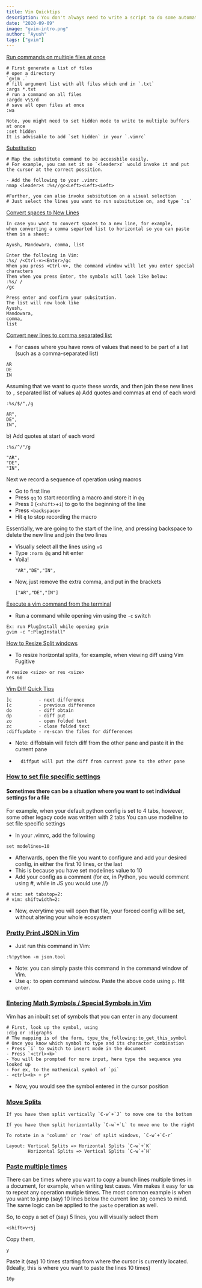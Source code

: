 ```yaml
---
title: Vim Quicktips
description: You don't always need to write a script to do some automation, sometimes, "Vim" is enough.
date: "2020-09-09"
image: "gvim-intro.png"
author: "Ayush"
tags: ["gvim"]
---
```


[Run commands on multiple files at once](https://stackoverflow.com/questions/7126789/vim-run-a-command-on-multiple-files)
```
# First generate a list of files
# open a directory
`gvim .`
# fill argument list with all files which end in `.txt`
:args *.txt
# run a command on all files
:argdo v\S/d
# save all open files at once
:wa

Note, you might need to set hidden mode to write to multiple buffers at once
:set hidden
It is advisable to add `set hidden` in your `.vimrc`
```

[Substitution]()
```
# Map the substitute command to be accessbile easily.
# For example, you can set it so `<leader>z` would invoke it and put the cursor at the correct possition.

- Add the following to your .vimrc
nmap <leader>s :%s//gc<Left><Left><Left>

#Further, you can also invoke subsitution on a visual selection
# Just select the lines you want to run subsitution on, and type `:s`
```

[Convert spaces to New Lines](https://stackoverflow.com/a/1048646)
```
In case you want to convert spaces to a new line, for example,
when converting a comma separted list to horizontal so you can paste them in a sheet:

Ayush, Mandowara, comma, list

Enter the following in Vim:
:%s/ /<Ctrl-v><Enter>/gc
When you press <Ctrl-v>, the command window will let you enter special characters
Then when you press Enter, the symbols will look like below:
:%s/ //gc

Press enter and confirm your subsitution.
The list will now look like
Ayush,
Mandowara,
comma,
list
```

[Convert new lines to comma separated list](https://github.com/ayushxx7)
- For cases where you have rows of values that need to be part of a list (such as a comma-separated list)
```
AR
DE
IN
```

Assuming that we want to quote these words, and then join these new lines to `,` separated list of values
a) Add quotes and commas at end of each word
```
:%s/$/",/g
```

  ```
  AR",
  DE",
  IN",
  ```

b) Add quotes at start of each word
```
:%s/^/"/g
```

  ```
  "AR",
  "DE",
  "IN",
  ```

Next we record a sequence of operation using macros
- Go to first line
- Press `qq` to start recording a macro and store it in `@q`
- Press `I` (`<shift>`+`i`) to go to the beginning of the line
- Press `<backspace>`
- Hit `q` to stop recording the macro

Essentially, we are going to the start of the line, and pressing backspace to delete the new line and join the two lines
- Visually select all the lines using `vG`
- Type `:norm @q` and hit enter
- Voila!
  ```
  "AR","DE","IN",
  ```
- Now, just remove the extra comma, and put in the brackets
  ```
  ["AR","DE","IN"]
  ```

[Execute a vim command from the terminal](https://til.hashrocket.com/posts/aeeauzmhvv-run-vim-command-from-the-command-line)
- Run a command while opening vim using the `-c` switch
```
Ex: run PlugInstall while opening gvim
gvim -c ":PlugInstall"
```

[How to Resize Split windows](https://vim.fandom.com/wiki/Resize_splits_more_quickly)
- To resize horizontal splits, for example, when viewing diff using Vim Fugitive
```
# resize <size> or res <size>
res 60
```

[Vim Diff Quick Tips](https://gist.github.com/mattratleph/4026987)
```
]c          - next difference
[c          - previous difference
do          - diff obtain
dp          - diff put
zo          - open folded text
zc          - close folded text
:diffupdate - re-scan the files for differences
```
- Note: diffobtain will fetch diff from the other pane and paste it in the current pane
-       diffput will put the diff from current pane to the other pane

### [How to set file specific settings](https://www.howtoforge.com/tutorial/vim-modeline-settings/)
#### Sometimes there can be a situation where you want to set individual settings for a file
For example, when your default python config is set to 4 tabs, however, some other legacy code was written with 2 tabs
You can use modeline to set file specific settings
- In your .vimrc, add the following
```
set modelines=10
```
- Afterwards, open the file you want to configure and add your desired config, in either the first 10 lines, or the last
- This is because you have set modelines value to 10
- Add your config as a comment (for ex, in Python, you would comment using #, while in JS you would use //)
```
# vim: set tabstop=2:
# vim: shiftwidth=2:
```
- Now, everytime you will open that file, your forced config will be set, without altering your whole ecosystem


### [Pretty Print JSON in Vim](https://pascalprecht.github.io/posts/pretty-print-json-in-vim)
- Just run this command in Vim:
```
:%!python -m json.tool
```
- Note: you can simply paste this command in the command window of Vim.
- Use `q:` to open command window. Paste the above code using `p`. Hit `enter`.

### [Entering Math Symbols / Special Symbols in Vim](http://www.alecjacobson.com/weblog/?p=443)
Vim has an inbuilt set of symbols that you can enter in any document
```
# First, look up the symbol, using
:dig or :digraphs
# The mapping is of the form, type_the_following:to_get_this_symbol
# Once you know which symbol to type and its character combination
- Press `i` to switch to insert mode in the document
- Press `<ctrl><k>`
- You will be prompted for more input, here type the sequence you looked up
- For ex, to the mathemical symbol of `pi`
- <ctrl><k> + p*
```
- Now, you would see the symbol entered in the cursor position


### [Move Splits](https://stackoverflow.com/a/6071520)
```
If you have them split vertically `C-w`+`J` to move one to the bottom

If you have them split horizontally `C-w`+`L` to move one to the right

To rotate in a 'column' or 'row' of split windows, `C-w`+`C-r`

Layout: Vertical Splits => Horizontal Splits `C-w`+`K`
        Horizontal Splits => Vertical Splits `C-w`+`H`
```

### [Paste multiple times](https://stackoverflow.com/questions/16700989/paste-multiple-times-in-vim/24899228#24899228)
There can be times where you want to copy a bunch lines multiple times in a document, for example, when writing test cases.
Vim makes it easy for us to repeat any operation mutiple times.
The most common example is when you want to jump (say) 10 lines below the current line `10j` comes to mind.
The same logic can be applied to the `paste` operation as well.

So, to copy a set of (say) 5 lines, you will visually select them
```
<shift>v+5j
```
Copy them,
```
y
```
Paste it (say) 10 times starting from where the cursor is currently located. (Ideally, this is where you want to paste the lines 10 times)
```
10p
```
